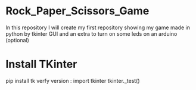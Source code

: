 # Rock_Paper_Scissors_Game
 In this repository I will create my first repository showing my game made in python by tkinter GUI and an extra to turn on some leds on an arduino (optional)
# Install TKinter
 pip install tk
 verfy version :
   import tkinter
   tkinter._test()
